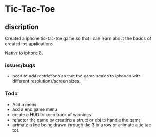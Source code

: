 # Tic-Tac-Toe

## discription
Created a iphone tic-tac-toe game so that i can learn about the basics of created ios applications.

Native to iphone 8.

### issues/bugs
- need to add restrictions so that the game scales to iphones with different resolutions/screen sizes.

### Todo:
- Add a menu
- add a end game menu
- create a HUD to keep track of winnings
- refactor the game by creating a struct or obj to handle the game
- animate a line being drawn through the 3 in a row or animate a tic tac toe 
